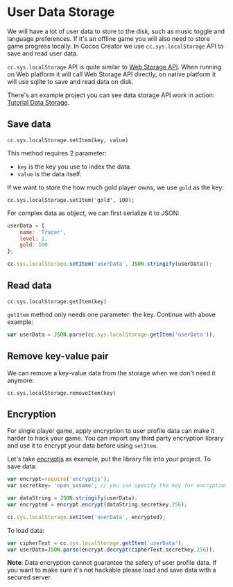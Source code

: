 # User Data Storage

We will have a lot of user data to store to the disk, such as music toggle and language preferences. If it's an offline game you will also need to store game progress locally. In Cocos Creator we use `cc.sys.localStorage` API to save and read user data.

`cc.sys.localStorage` API is quite similar to [Web Storage API](http://devdocs.io/dom/storage). When running on Web platform it will call Web Storage API directly, on native platform it will use sqlite to save and read data on disk.

There's an example project you can see data storage API work in action: [Tutorial Data Storage](https://github.com/cocos-creator/tutorial-storage).

## Save data

`cc.sys.localStorage.setItem(key, value)`

This method requires 2 parameter: 
- `key` is the key you use to index the data.
- `value` is the data itself.

If we want to store the how much gold player owns, we use `gold` as the key:

`cc.sys.localStorage.setItem('gold', 100);`

For complex data as object, we can first serialize it to JSON:

```js
userData = {
    name: 'Tracer',
    level: 1,
    gold: 100
};

cc.sys.localStorage.setItem('userData', JSON.stringify(userData));
```

## Read data

`cc.sys.localStorage.getItem(key)`

`getItem` method only needs one parameter: the key. Continue with above example:

```js
var userData = JSON.parse(cc.sys.localStorage.getItem('userData'));
```

## Remove key-value pair

We can remove a key-value data from the storage when we don't need it anymore:

`cc.sys.localStorage.removeItem(key)`

## Encryption

For single player game, apply encryption to user profile data can make it harder to hack your game. You can import any third party encryption library and use it to encrypt your data before using `setItem`.

Let's take [encryptjs](https://www.npmjs.com/package/encryptjs) as example, put the library file into your project. To save data:

```js
var encrypt=require('encryptjs');
var secretkey= 'open_sesame'; // you can specify the key for encryption, beware for web game it's visible on client side!

var dataString = JSON.stringify(userData);
var encrypted = encrypt.encrypt(dataString,secretkey,256);

cc.sys.localStorage.setItem('userData', encrypted);
```

To load data:

```js
var cipherText = cc.sys.localStorage.getItem('userData');
var userData=JSON.parse(encrypt.decrypt(cipherText,secretkey,256));
```

**Note**: Data encryption cannot guarantee the safety of user profile data. If you want to make sure it's not hackable please load and save data with a secured server.
